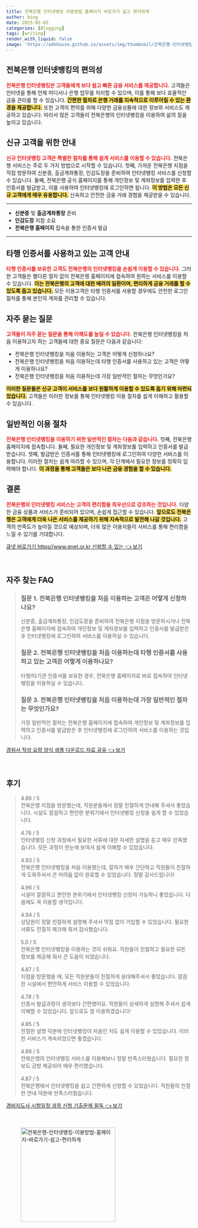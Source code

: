```yaml
---
title: 전북은행 인터넷뱅킹 이용방법 홈페이지 바로가기 쉽고 편리하게
author: bing
date: 2025-02-03
categories: [Blogging]
tags: [writing]
render_with_liquid: false
image: 'https://adkhouse.github.io/assets/img/thumbnail/전북은행-인터넷뱅킹-이용방법-홈페이지-바로가기-쉽고-편리하게.webp'
---
```



<h2 id='전북은행_인터넷뱅킹_편의성'>전북은행 인터넷뱅킹의 편의성</h2>

<p><b><span style="color: #ee2323;">전북은행 인터넷뱅킹은 고객들에게 보다 쉽고 빠른 금융 서비스를 제공합니다.</span></b> 고객들은 인터넷을 통해 언제 어디서나 은행 업무를 처리할 수 있으며, 이를 통해 보다 효율적인 금융 관리를 할 수 있습니다. <b><span style="background-color: #ffe066;">간편한 절차로 은행 거래를 지속적으로 이루어질 수 있는 환경을 제공합니다.</span></b> 또한 고객의 편의를 위해 다양한 금융상품에 대한 정보와 서비스도 제공하고 있습니다. 따라서 많은 고객들이 전북은행의 인터넷뱅킹을 이용하여 삶의 질을 높이고 있습니다.</p>

<h2 id='신규_고객을_위한_안내'>신규 고객을 위한 안내</h2>

<p><b><span style="color: #ee2323;">신규 인터넷뱅킹 고객은 특별한 절차를 통해 쉽게 서비스를 이용할 수 있습니다.</span></b> 전북은행 서비스는 주로 두 가지 방법으로 시작할 수 있습니다. 첫째, 가까운 전북은행 지점을 직접 방문하여 신분증, 출금계좌통장, 인감도장을 준비하여 인터넷뱅킹 서비스를 신청할 수 있습니다. 둘째, 전북은행 공식 홈페이지를 통해 개인정보 및 계좌정보를 입력한 후 인증서를 발급받고, 이를 사용하여 인터넷뱅킹에 로그인하면 됩니다. <b><span style="background-color: #ffe066;">이 방법은 모든 신규 고객에게 매우 유용합니다.</span></b> 신속하고 안전한 금융 거래 경험을 제공받을 수 있습니다.</p>

<hr />

<ul>
    <li><b>신분증</b> 및 <b>출금계좌통장</b> 준비</li>
    <li><b>인감도장</b> 지참 소요</li>
    <li><b>전북은행 홈페이지</b> 접속을 통한 인증서 발급</li>
</ul>

<hr />

<h2 id='타행_인증서_사용_고객_안내'>타행 인증서를 사용하고 있는 고객 안내</h2>

<p><b><span style="color: #ee2323;">타행 인증서를 보유한 고객도 전북은행의 인터넷뱅킹을 손쉽게 이용할 수 있습니다.</span></b> 그러한 고객들은 별다른 절차 없이 전북은행 홈페이지에 접속하여 원하는 서비스를 이용할 수 있습니다. <b><span style="background-color: #ffe066;">이는 전북은행의 고객에 대한 배려의 일환이며, 편리하게 금융 거래를 할 수 있도록 돕고 있습니다.</span></b> 모든 이용고객은 타행 인증서를 사용할 경우에도 안전한 로그인 절차를 통해 본인의 계좌를 관리할 수 있습니다.</p>

<h2 id='자주_묻는_질문'>자주 묻는 질문</h2>

<p><b><span style="color: #ee2323;">고객들이 자주 묻는 질문을 통해 이해도를 높일 수 있습니다.</span></b> 전북은행 인터넷뱅킹을 처음 이용하고자 하는 고객들에 대한 중요 질문은 다음과 같습니다:</p>

<ul>
    <li>전북은행 인터넷뱅킹을 처음 이용하는 고객은 어떻게 신청하나요?</li>
    <li>전북은행 인터넷뱅킹을 처음 이용하는데 타행 인증서를 사용하고 있는 고객은 어떻게 이용하나요?</li>
    <li>전북은행 인터넷뱅킹을 처음 이용하는데 가장 일반적인 절차는 무엇인가요?</li>
</ul>

<p><b><span style="background-color: #ffe066;">이러한 질문들은 신규 고객이 서비스를 보다 원활하게 이용할 수 있도록 돕기 위해 마련되었습니다.</span></b> 고객들은 이러한 정보를 통해 인터넷뱅킹 이용 절차를 쉽게 이해하고 활용할 수 있습니다.</p>

<h2 id='일반적인_이용절차'>일반적인 이용 절차</h2>

<p><b><span style="color: #ee2323;">전북은행 인터넷뱅킹을 이용하기 위한 일반적인 절차는 다음과 같습니다.</span></b> 첫째, 전북은행 홈페이지에 접속합니다. 둘째, 필요한 개인정보 및 계좌정보를 입력하고 인증서를 발급받습니다. 셋째, 발급받은 인증서를 통해 인터넷뱅킹에 로그인하여 다양한 서비스를 이용합니다. 이러한 절차는 쉽게 따라할 수 있으며, 각 단계에서 필요한 정보를 정확히 입력해야 합니다. <b><span style="background-color: #ffe066;">이 과정을 통해 고객들은 보다 나은 금융 경험을 할 수 있습니다.</span></b></p>

<h2 id='결론'>결론</h2>

<p><b><span style="color: #ee2323;">전북은행의 인터넷뱅킹 서비스는 고객의 편리함을 최우선으로 강조하는 것입니다.</span></b> 다양한 금융 상품과 서비스가 준비되어 있으며, 손쉽게 접근할 수 있습니다. <b><span style="background-color: #ffe066;">앞으로도 전북은행은 고객에게 더욱 나은 서비스를 제공하기 위해 지속적으로 발전해 나갈 것입니다.</span></b> 고객의 만족도가 높아질 것으로 예상되며, 더욱 많은 이용자들이 서비스를 통해 편리함을 느낄 수 있기를 기대합니다.</p>


<p><a class="click-button" title="큐넷 바로가기 https//www.qnet.or.kr 신뢰할 수 있는" href="https://adkhouse.github.io/posts/%ED%81%90%EB%84%B7-%EB%B0%94%EB%A1%9C%EA%B0%80%EA%B8%B0-httpswww.qnet.or.kr-%EC%8B%A0%EB%A2%B0%ED%95%A0-%EC%88%98-%EC%9E%88%EB%8A%94/" rel="dofollow">큐넷 바로가기 https//www.qnet.or.kr 신뢰할 수 있는 👈 보기</a></p><br>
<h2 id='자주_찾는_FAQ'>자주 찾는 FAQ</h2>
<div itemscope="" itemtype="https://schema.org/FAQPage"> 
<blockquote> 
<div itemscope="" itemprop="mainEntity" itemtype="https://schema.org/Question"> 
<h3 itemprop="name">질문 1. 전북은행 인터넷뱅킹을 처음 이용하는 고객은 어떻게 신청하나요?</h3> 
<div itemscope="" itemprop="acceptedAnswer" itemtype="https://schema.org/Answer"> 
<span itemprop="text"> 
<p>신분증, 출금계좌통장, 인감도장을 준비하여 전북은행 지점을 방문하시거나 전북은행 홈페이지에 접속하여 개인정보 및 계좌정보를 입력하고 인증서를 발급받은 후 인터넷뱅킹에 로그인하여 서비스를 이용하실 수 있습니다.</p> 
</span> 
</div> 
</div> 
<div itemscope="" itemprop="mainEntity" itemtype="https://schema.org/Question"> 
<h3 itemprop="name">질문 2. 전북은행 인터넷뱅킹을 처음 이용하는데 타행 인증서를 사용하고 있는 고객은 어떻게 이용하나요?</h3> 
<div itemscope="" itemprop="acceptedAnswer" itemtype="https://schema.org/Answer"> 
<span itemprop="text"> 
<p>타행/타기관 인증서를 보유한 경우, 전북은행 홈페이지로 바로 접속하여 인터넷뱅킹을 이용하실 수 있습니다.</p> 
</span> 
</div> 
</div> 
<div itemscope="" itemprop="mainEntity" itemtype="https://schema.org/Question"> 
<h3 itemprop="name">질문 3. 전북은행 인터넷뱅킹을 처음 이용하는데 가장 일반적인 절차는 무엇인가요?</h3> 
<div itemscope="" itemprop="acceptedAnswer" itemtype="https://schema.org/Answer"> 
<span itemprop="text"> 
<p>가장 일반적인 절차는 전북은행 홈페이지에 접속하여 개인정보 및 계좌정보를 입력하고 인증서를 발급받은 후 인터넷뱅킹에 로그인하여 서비스를 이용하는 것입니다.</p> 
</span> 
</div> 
</div> 
</blockquote> 
</div>
<p><a class="click-button" title="경위서 작성 요령 양식 샘플 다운로드 자료 공유" href="https://adkhouse.github.io/posts/%EA%B2%BD%EC%9C%84%EC%84%9C-%EC%9E%91%EC%84%B1-%EC%9A%94%EB%A0%B9-%EC%96%91%EC%8B%9D-%EC%83%98%ED%94%8C-%EB%8B%A4%EC%9A%B4%EB%A1%9C%EB%93%9C-%EC%9E%90%EB%A3%8C-%EA%B3%B5%EC%9C%A0/" rel="dofollow">경위서 작성 요령 양식 샘플 다운로드 자료 공유 👈 보기</a></p><br>
<h2 id='후기'>후기</h2>
<div itemscope itemtype="https://schema.org/Product">
  <blockquote>
  <div itemprop="review" itemscope itemtype="https://schema.org/Review">
      <div itemprop="reviewRating" itemscope itemtype="https://schema.org/Rating"> <span itemprop="ratingValue">4.86</span> / <span itemprop="bestRating">5</span> </div>
      <span itemprop="reviewBody">전북은행 지점을 방문했는데, 직원분들께서 정말 친절하게 안내해 주셔서 좋았습니다. 시설도 깔끔하고 편안한 분위기에서 인터넷뱅킹 신청을 쉽게 할 수 있었습니다.</span>
  </div>
  <br>
  <div itemprop="review" itemscope itemtype="https://schema.org/Review">
      <div itemprop="reviewRating" itemscope itemtype="https://schema.org/Rating"> <span itemprop="ratingValue">4.76</span> / <span itemprop="bestRating">5</span> </div>
      <span itemprop="reviewBody">인터넷뱅킹 신청 과정에서 필요한 서류에 대한 자세한 설명을 듣고 매우 만족했습니다. 모든 과정이 한눈에 보여서 쉽게 이해할 수 있었습니다.</span>
  </div>
  <br>
  <div itemprop="review" itemscope itemtype="https://schema.org/Review">
      <div itemprop="reviewRating" itemscope itemtype="https://schema.org/Rating"> <span itemprop="ratingValue">4.93</span> / <span itemprop="bestRating">5</span> </div>
      <span itemprop="reviewBody">전북은행 인터넷뱅킹을 처음 이용했는데, 절차가 매우 간단하고 직원들이 친절하게 도와주셔서 큰 어려움 없이 완료할 수 있었습니다. 정말 감사드립니다!</span>
  </div>
  <br>
  <div itemprop="review" itemscope itemtype="https://schema.org/Review">
      <div itemprop="reviewRating" itemscope itemtype="https://schema.org/Rating"> <span itemprop="ratingValue">4.96</span> / <span itemprop="bestRating">5</span> </div>
      <span itemprop="reviewBody">시설이 깔끔하고 편안한 분위기에서 인터넷뱅킹 신청이 가능하니 좋았습니다. 다음에도 꼭 이용할 생각입니다.</span>
  </div>
  <br>
  <div itemprop="review" itemscope itemtype="https://schema.org/Review">
      <div itemprop="reviewRating" itemscope itemtype="https://schema.org/Rating"> <span itemprop="ratingValue">4.94</span> / <span itemprop="bestRating">5</span> </div>
      <span itemprop="reviewBody">상담원이 정말 친절하게 설명해 주셔서 막힘 없이 가입할 수 있었습니다. 필요한 서류도 친절히 체크해 줘서 감사했습니다.</span>
  </div>
  <br>
  <div itemprop="review" itemscope itemtype="https://schema.org/Review">
      <div itemprop="reviewRating" itemscope itemtype="https://schema.org/Rating"> <span itemprop="ratingValue">5.0</span> / <span itemprop="bestRating">5</span> </div>
      <span itemprop="reviewBody">전북은행 인터넷뱅킹을 이용하는 것이 쉬워요. 직원들이 친절하고 필요한 모든 정보를 제공해 줘서 큰 도움이 되었습니다.</span>
  </div>
  <br>
  <div itemprop="review" itemscope itemtype="https://schema.org/Review">
      <div itemprop="reviewRating" itemscope itemtype="https://schema.org/Rating"> <span itemprop="ratingValue">4.87</span> / <span itemprop="bestRating">5</span> </div>
      <span itemprop="reviewBody">지점을 방문했을 때, 모든 직원분들이 친절하게 응대해주셔서 좋았습니다. 깔끔한 시설에서 편안하게 서비스 이용할 수 있었습니다.</span>
  </div>
  <br>
  <div itemprop="review" itemscope itemtype="https://schema.org/Review">
      <div itemprop="reviewRating" itemscope itemtype="https://schema.org/Rating"> <span itemprop="ratingValue">4.78</span> / <span itemprop="bestRating">5</span> </div>
      <span itemprop="reviewBody">인증서 발급과정이 생각보다 간편했어요. 직원들이 상세하게 설명해 주셔서 쉽게 이해할 수 있었습니다. 앞으로도 잘 이용하겠습니다!</span>
  </div>
  <br>
  <div itemprop="review" itemscope itemtype="https://schema.org/Review">
      <div itemprop="reviewRating" itemscope itemtype="https://schema.org/Rating"> <span itemprop="ratingValue">4.85</span> / <span itemprop="bestRating">5</span> </div>
      <span itemprop="reviewBody">친절한 설명 덕분에 인터넷뱅킹이 처음인 저도 쉽게 이용할 수 있었습니다. 이러한 서비스가 계속되었으면 좋겠습니다.</span>
  </div>
  <br>
  <div itemprop="review" itemscope itemtype="https://schema.org/Review">
      <div itemprop="reviewRating" itemscope itemtype="https://schema.org/Rating"> <span itemprop="ratingValue">4.88</span> / <span itemprop="bestRating">5</span> </div>
      <span itemprop="reviewBody">전북은행의 인터넷뱅킹 서비스를 이용해보니 정말 만족스러웠습니다. 필요한 정보도 금방 제공되어 매우 편리했습니다.</span>
  </div>
  <br>
  <div itemprop="review" itemscope itemtype="https://schema.org/Review">
      <div itemprop="reviewRating" itemscope itemtype="https://schema.org/Rating"> <span itemprop="ratingValue">4.87</span> / <span itemprop="bestRating">5</span> </div>
      <span itemprop="reviewBody">전북은행에서 인터넷뱅킹을 쉽고 간편하게 신청할 수 있었습니다. 직원들의 친절한 안내 덕분에 만족스러웠습니다.</span>
  </div>
  </blockquote>
</div>
<p><a class="click-button" title="경비지도사 시험일정 과목 신청 기출문제 필독" href="https://adkhouse.github.io/posts/%EA%B2%BD%EB%B9%84%EC%A7%80%EB%8F%84%EC%82%AC-%EC%8B%9C%ED%97%98%EC%9D%BC%EC%A0%95-%EA%B3%BC%EB%AA%A9-%EC%8B%A0%EC%B2%AD-%EA%B8%B0%EC%B6%9C%EB%AC%B8%EC%A0%9C-%ED%95%84%EB%8F%85/" rel="dofollow">경비지도사 시험일정 과목 신청 기출문제 필독 👈 보기</a></p><br>
<figure class="image"><img src="https://adkhouse.github.io/assets/img/thumbnail/전북은행-인터넷뱅킹-이용방법-홈페이지-바로가기-쉽고-편리하게.webp" alt="전북은행-인터넷뱅킹-이용방법-홈페이지-바로가기-쉽고-편리하게" width="256" height="256"></figure>